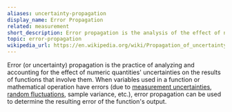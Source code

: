 ```yaml
---
aliases: uncertainty-propagation
display_name: Error Propagation
related: measurement
short_description: Error propagation is the analysis of the effect of numeric variables' uncertainties on the results of functions that depend on them.
topic: error-propagation
wikipedia_url: https://en.wikipedia.org/wiki/Propagation_of_uncertainty
---
```


Error (or uncertainty) propagation is the practice of analyzing and accounting for the effect of numeric quantities' uncertainties on the results of functions
that involve them.
When variables used in a function or mathematical operation have errors (due to [measurement uncertainties](https://en.wikipedia.org/wiki/Observational_error),
[random fluctuations](https://en.wikipedia.org/wiki/Statistical_fluctuations), sample variance, etc.), error propagation can be used to determine the resulting
error of the function's output.